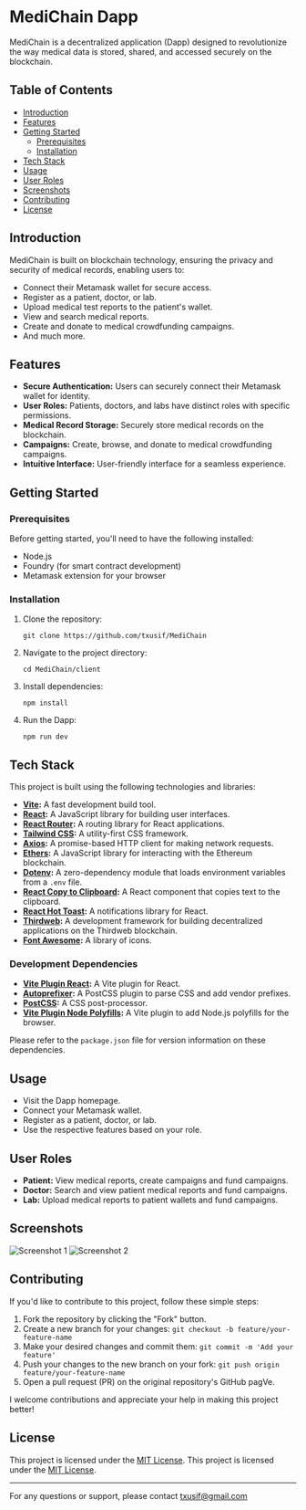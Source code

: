 # MediChain Dapp

MediChain is a decentralized application (Dapp) designed to revolutionize the way medical data is stored, shared, and accessed securely on the blockchain.

## Table of Contents

- [Introduction](#introduction)
- [Features](#features)
- [Getting Started](#getting-started)
  - [Prerequisites](#prerequisites)
  - [Installation](#installation)
- [Tech Stack](#tech-stack)
- [Usage](#usage)
- [User Roles](#user-roles)
- [Screenshots](#screenshots)
- [Contributing](#contributing)
- [License](#license)

## Introduction

MediChain is built on blockchain technology, ensuring the privacy and security of medical records, enabling users to:

- Connect their Metamask wallet for secure access.
- Register as a patient, doctor, or lab.
- Upload medical test reports to the patient's wallet.
- View and search medical reports.
- Create and donate to medical crowdfunding campaigns.
- And much more.

## Features

- **Secure Authentication:** Users can securely connect their Metamask wallet for identity.
- **User Roles:** Patients, doctors, and labs have distinct roles with specific permissions.
- **Medical Record Storage:** Securely store medical records on the blockchain.
- **Campaigns:** Create, browse, and donate to medical crowdfunding campaigns.
- **Intuitive Interface:** User-friendly interface for a seamless experience.

## Getting Started

### Prerequisites

Before getting started, you'll need to have the following installed:

- Node.js
- Foundry (for smart contract development)
- Metamask extension for your browser

### Installation

1. Clone the repository:

   ```
   git clone https://github.com/txusif/MediChain
   ```

2. Navigate to the project directory:

   ```
   cd MediChain/client
   ```

3. Install dependencies:

   ```
   npm install
   ```

4. Run the Dapp:
   ```
   npm run dev
   ```

## Tech Stack

This project is built using the following technologies and libraries:

- **[Vite](https://vitejs.dev/):** A fast development build tool.
- **[React](https://reactjs.org/):** A JavaScript library for building user interfaces.
- **[React Router](https://reactrouter.com/):** A routing library for React applications.
- **[Tailwind CSS](https://tailwindcss.com/):** A utility-first CSS framework.
- **[Axios](https://axios-http.com/):** A promise-based HTTP client for making network requests.
- **[Ethers](https://docs.ethers.io/v5/):** A JavaScript library for interacting with the Ethereum blockchain.
- **[Dotenv](https://github.com/motdotla/dotenv):** A zero-dependency module that loads environment variables from a `.env` file.
- **[React Copy to Clipboard](https://github.com/nkbt/react-copy-to-clipboard):** A React component that copies text to the clipboard.
- **[React Hot Toast](https://carloscuesta.me/react-hot-toast/):** A notifications library for React.
- **[Thirdweb](https://thirdweb.io/):** A development framework for building decentralized applications on the Thirdweb blockchain.
- **[Font Awesome](https://fontawesome.com/):** A library of icons.

### Development Dependencies

- **[Vite Plugin React](https://github.com/vitejs/vite-plugin-react):** A Vite plugin for React.
- **[Autoprefixer](https://github.com/postcss/autoprefixer):** A PostCSS plugin to parse CSS and add vendor prefixes.
- **[PostCSS](https://postcss.org/):** A CSS post-processor.
- **[Vite Plugin Node Polyfills](https://github.com/alloc/vite-plugin-polyfill):** A Vite plugin to add Node.js polyfills for the browser.

Please refer to the `package.json` file for version information on these dependencies.

## Usage

- Visit the Dapp homepage.
- Connect your Metamask wallet.
- Register as a patient, doctor, or lab.
- Use the respective features based on your role.

## User Roles

- **Patient:** View medical reports, create campaigns and fund campaigns.
- **Doctor:** Search and view patient medical reports and fund campaigns.
- **Lab:** Upload medical reports to patient wallets and fund campaigns.

## Screenshots

![Screenshot 1](screenshots/screenshot1.png)
![Screenshot 2](screenshots/screenshot2.png)

## Contributing

If you'd like to contribute to this project, follow these simple steps:

1. Fork the repository by clicking the "Fork" button.
2. Create a new branch for your changes: `git checkout -b feature/your-feature-name`
3. Make your desired changes and commit them: `git commit -m 'Add your feature'`
4. Push your changes to the new branch on your fork: `git push origin feature/your-feature-name`
5. Open a pull request (PR) on the original repository's GitHub pagVe.

I welcome contributions and appreciate your help in making this project better!

## License

This project is licensed under the [MIT License](client/LICENSE.md).
This project is licensed under the [MIT License](client/LICENSE).

---

For any questions or support, please contact txusif@gmail.com
